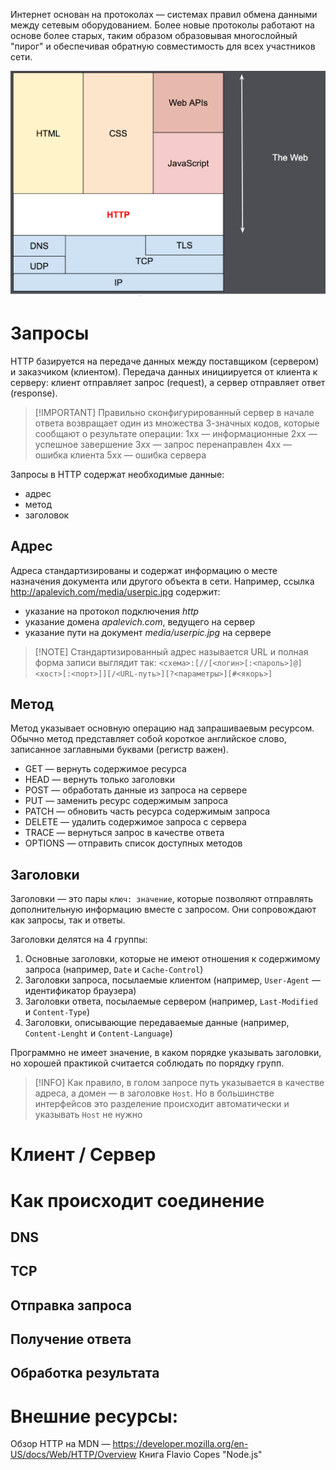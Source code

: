 Интернет основан на протоколах — системах правил обмена данными между сетевым оборудованием. Более новые протоколы работают на основе более старых, таким образом образовывая многослойный "пирог" и обеспечивая обратную совместимость для всех участников сети.

![](media/http-layers-2.png)
# Запросы

HTTP базируется на передаче данных между поставщиком (сервером) и заказчиком (клиентом). Передача данных инициируется от клиента к серверу: клиент отправляет запрос (request), а сервер отправляет ответ (response).

> [!IMPORTANT] Правильно сконфигурированный сервер в начале ответа возвращает один из множества 3-значных кодов, которые сообщают о результате операции:
> 1хх — информационные
> 2хх — успешное завершение
> 3хх — запрос перенаправлен
> 4хх — ошибка клиента
> 5хх — ошибка сервера

Запросы в HTTP содержат необходимые данные:
- адрес
- метод
- заголовок
## Адрес

Адреса стандартизированы и содержат информацию о месте назначения документа или другого объекта в сети. Например, ссылка http://apalevich.com/media/userpic.jpg содержит:
- указание на протокол подключения *http*
- указание домена *apalevich.com*, ведущего на сервер
- указание пути на документ *media/userpic.jpg* на сервере

> [!NOTE] Стандартизированный адрес называется URL и полная форма записи выглядит так: `<схема>:[//[<логин>[:<пароль>]@]<хост>[:<порт>]][/<URL‐путь>][?<параметры>][#<якорь>]`
## Метод

Метод указывает основную операцию над запрашиваевым ресурсом. Обычно метод представляет собой короткое английское слово, записанное заглавными буквами (регистр важен).

- GET — вернуть содержимое ресурса
- HEAD — вернуть только заголовки
- POST — обработать данные из запроса на сервере
- PUT — заменить ресурс содержимым запроса
- PATCH — обновить часть ресурса содержимым запроса
- DELETE — удалить содержимое запроса с сервера
- TRACE — вернуться запрос в качестве ответа
- OPTIONS — отправить список доступных методов 

## Заголовки

Заголовки — это пары `ключ: значение`, которые позволяют отправлять дополнительную информацию вместе с запросом. Они сопровождают как запросы, так и ответы.

Заголовки делятся на 4 группы:
1. Основные заголовки, которые не имеют отношения к содержимому запроса (например, `Date` и `Cache-Control`)
2. Заголовки запроса, посылаемые клиентом (например, `User-Agent` — идентификатор браузера)
3. Заголовки ответа, посылаемые сервером (например, `Last-Modified` и `Content-Type`)
4. Заголовки, описывающие передаваемые данные (например, `Content-Lenght` и `Content-Language`)

Программно не имеет значение, в каком порядке указывать заголовки, но хорошей практикой считается соблюдать по порядку групп.

> [!INFO] Как правило, в голом запросе путь указывается в качестве адреса, а домен — в заголовке `Host`. Но в большинстве интерфейсов это разделение происходит автоматически и указывать `Host` не нужно

# Клиент / Сервер

# Как происходит соединение

## DNS

## TCP  

## Отправка запроса

## Получение ответа

## Обработка результата

# Внешние ресурсы:
Обзор HTTP на MDN — https://developer.mozilla.org/en-US/docs/Web/HTTP/Overview
Книга Flavio Copes "Node.js"